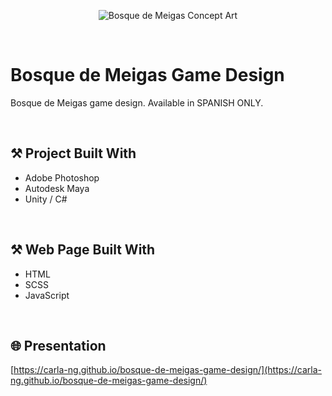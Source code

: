 <p align="center">
  <img src="https://github.com/carla-ng/bosque-de-meigas-game-design/blob/main/images/conceptArt_juego02.jpg" alt="Bosque de Meigas Concept Art">
</p>

<br>

# Bosque de Meigas Game Design
Bosque de Meigas game design.
Available in SPANISH ONLY.

<br>

## :hammer_and_pick: Project Built With
* Adobe Photoshop
* Autodesk Maya
* Unity / C#

<br>

## :hammer_and_pick: Web Page Built With
* HTML
* SCSS
* JavaScript

<br>

## :globe_with_meridians: Presentation
[https://carla-ng.github.io/bosque-de-meigas-game-design/](https://carla-ng.github.io/bosque-de-meigas-game-design/)

<br>
